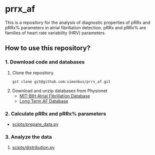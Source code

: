 # prrx_af

This is a repository for the analysis of diagnostic properties of pRRx and pRRx% parameters in atrial fibrillation detection. pRRx and pRRx% are families of heart rate variability (HRV) parameters.

## How to use this repository?

### 1. Download code and databases

1. Clone the repository.
    ```
    git clone git@github.com:simonbus/prrx_af.git
    ```
2. Download and unzip databases from Physionet
    * [MIT-BIH Atrial Fibrillation Database](https://physionet.org/content/afdb/1.0.0/)
    * [Long Term AF Database](https://physionet.org/content/ltafdb/1.0.0/)

### 2. Calculate pRRx and pRRx% parameters

* [scipts/prepare_data.py](scipts/prepare_data.py)

### 3. Analyze the data

1. [scipts/distribution.py](scipts/distribution.py)